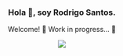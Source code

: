 
<h3 align="center">Hola 👋, soy Rodrigo Santos.</h3>


<p align="center">
Welcome!
🚧 Work in progress... 🚧
</p>

   <p align="center">
   <img src="https://img.shields.io/badge/STATUS-EN%20DESAROLLO-green">
   </p>

